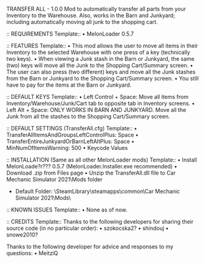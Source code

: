 TRANSFER ALL - 1.0.0
Mod to automatically transfer all parts from your Inventory to the Warehouse.
Also, works in the Barn and Junkyard; including automatically moving all junk to the shopping cart.

:: REQUIREMENTS Template::
• MelonLoader 0.5.7

:: FEATURES Template::
• This mod allows the user to move all items in their Inventory to the selected Warehouse with one press of a key (technically two keys).
• When viewing a Junk stash in the Barn or Junkyard, the same (two) keys will move all the Junk to the Shopping Cart/Summary screen.
• The user can also press (two different) keys and move all the Junk stashes from the Barn or Junkyard to the Shopping Cart/Summary screen.
• You still have to pay for the items at the Barn or Junkyard.

:: DEFAULT KEYS Template::
• Left Control + Space: Move all items from Inventory/Warehouse/Junk/Cart tab to opposite tab in Inventory screens.
• Left Alt + Space: ONLY WORKS IN BARN AND JUNKYARD. Move all the Junk from all the stashes to the Shopping Cart/Summary screen.

:: DEFAULT SETTINGS (TransferAll.cfg) Template::
• TransferAllItemsAndGroupsLeftControlPlus: Space
• TransferEntireJunkyardOrBarnLeftAltPlus: Space
• MinNumOfItemsWarning: 500
• Keycode Values

:: INSTALLATION (Same as all other MelonLoader mods) Template::
• Install MelonLoade?r??? 0.5.7 (MelonLoader.Installer.exe recommended)
• Download .zip from Files page
• Unzip the TransferAll.dll file to Car Mechanic Simulator 2021\Mods folder
- Default Folder: \SteamLibrary\steamapps\common\Car Mechanic Simulator 2021\Mods\
 
:: KNOWN ISSUES Template::
• None as of now.

:: CREDITS Template::
Thanks to the following developers for sharing their source code (in no particular order):
• szokocska2?
• shindouj
• snowe2010?

Thanks to the following developer for advice and responses to my questions:
• MeitziQ
